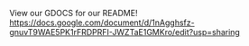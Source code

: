 View our GDOCS for our README!
https://docs.google.com/document/d/1nAgghsfz-gnuvT9WAE5PK1rFRDPRFI-JWZTaE1GMKro/edit?usp=sharing
